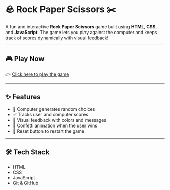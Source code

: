 # 🪨 Rock Paper Scissors ✂️

A fun and interactive **Rock Paper Scissors** game built using **HTML**, **CSS**, and **JavaScript**. The game lets you play against the computer and keeps track of scores dynamically with visual feedback!

---

## 🎮 Play Now

👉 [Click here to play the game](https://charan-dev247.github.io/Rock-paper-scissors_/)

---

## ✨ Features

- 🤖 Computer generates random choices
- ✅ Tracks user and computer scores
- 🌈 Visual feedback with colors and messages
- 🎉 Confetti animation when the user wins
- 🔁 Reset button to restart the game

---

## 🛠️ Tech Stack

- HTML
- CSS
- JavaScript
- Git & GitHub
